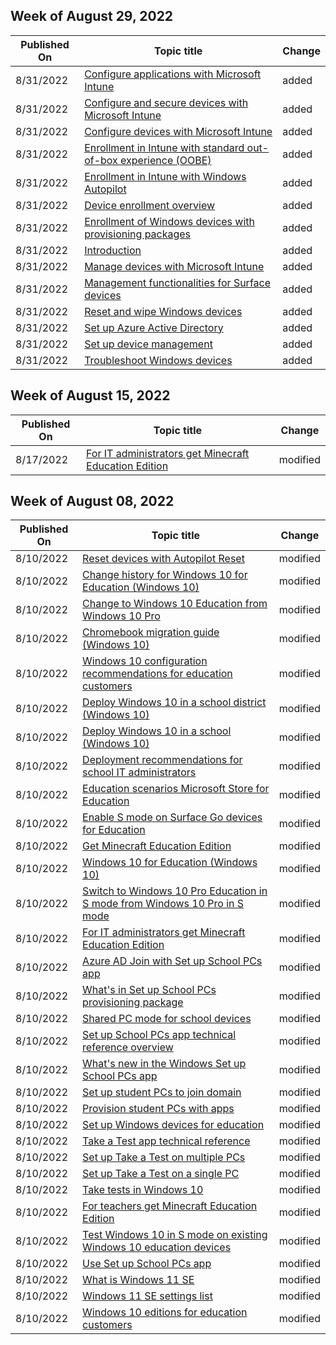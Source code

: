<!-- This file is generated automatically each week. Changes made to this file will be overwritten.-->



## Week of August 29, 2022


| Published On |Topic title | Change |
|------|------------|--------|
| 8/31/2022 | [Configure applications with Microsoft Intune](/education/windows/tutorial-school-deployment/configure-device-apps) | added |
| 8/31/2022 | [Configure and secure devices with Microsoft Intune](/education/windows/tutorial-school-deployment/configure-device-settings) | added |
| 8/31/2022 | [Configure devices with Microsoft Intune](/education/windows/tutorial-school-deployment/configure-devices-overview) | added |
| 8/31/2022 | [Enrollment in Intune with standard out-of-box experience (OOBE)](/education/windows/tutorial-school-deployment/enroll-aadj) | added |
| 8/31/2022 | [Enrollment in Intune with Windows Autopilot](/education/windows/tutorial-school-deployment/enroll-autopilot) | added |
| 8/31/2022 | [Device enrollment overview](/education/windows/tutorial-school-deployment/enroll-overview) | added |
| 8/31/2022 | [Enrollment of Windows devices with provisioning packages](/education/windows/tutorial-school-deployment/enroll-package) | added |
| 8/31/2022 | [Introduction](/education/windows/tutorial-school-deployment/index) | added |
| 8/31/2022 | [Manage devices with Microsoft Intune](/education/windows/tutorial-school-deployment/manage-overview) | added |
| 8/31/2022 | [Management functionalities for Surface devices](/education/windows/tutorial-school-deployment/manage-surface-devices) | added |
| 8/31/2022 | [Reset and wipe Windows devices](/education/windows/tutorial-school-deployment/reset-wipe) | added |
| 8/31/2022 | [Set up Azure Active Directory](/education/windows/tutorial-school-deployment/set-up-azure-ad) | added |
| 8/31/2022 | [Set up device management](/education/windows/tutorial-school-deployment/set-up-microsoft-intune) | added |
| 8/31/2022 | [Troubleshoot Windows devices](/education/windows/tutorial-school-deployment/troubleshoot-overview) | added |


## Week of August 15, 2022


| Published On |Topic title | Change |
|------|------------|--------|
| 8/17/2022 | [For IT administrators get Minecraft Education Edition](/education/windows/school-get-minecraft) | modified |


## Week of August 08, 2022


| Published On |Topic title | Change |
|------|------------|--------|
| 8/10/2022 | [Reset devices with Autopilot Reset](/education/windows/autopilot-reset) | modified |
| 8/10/2022 | [Change history for Windows 10 for Education (Windows 10)](/education/windows/change-history-edu) | modified |
| 8/10/2022 | [Change to Windows 10 Education from Windows 10 Pro](/education/windows/change-to-pro-education) | modified |
| 8/10/2022 | [Chromebook migration guide (Windows 10)](/education/windows/chromebook-migration-guide) | modified |
| 8/10/2022 | [Windows 10 configuration recommendations for education customers](/education/windows/configure-windows-for-education) | modified |
| 8/10/2022 | [Deploy Windows 10 in a school district (Windows 10)](/education/windows/deploy-windows-10-in-a-school-district) | modified |
| 8/10/2022 | [Deploy Windows 10 in a school (Windows 10)](/education/windows/deploy-windows-10-in-a-school) | modified |
| 8/10/2022 | [Deployment recommendations for school IT administrators](/education/windows/edu-deployment-recommendations) | modified |
| 8/10/2022 | [Education scenarios Microsoft Store for Education](/education/windows/education-scenarios-store-for-business) | modified |
| 8/10/2022 | [Enable S mode on Surface Go devices for Education](/education/windows/enable-s-mode-on-surface-go-devices) | modified |
| 8/10/2022 | [Get Minecraft Education Edition](/education/windows/get-minecraft-for-education) | modified |
| 8/10/2022 | [Windows 10 for Education (Windows 10)](/education/windows/index) | modified |
| 8/10/2022 | [Switch to Windows 10 Pro Education in S mode from Windows 10 Pro in S mode](/education/windows/s-mode-switch-to-edu) | modified |
| 8/10/2022 | [For IT administrators get Minecraft Education Edition](/education/windows/school-get-minecraft) | modified |
| 8/10/2022 | [Azure AD Join with Set up School PCs app](/education/windows/set-up-school-pcs-azure-ad-join) | modified |
| 8/10/2022 | [What's in Set up School PCs provisioning package](/education/windows/set-up-school-pcs-provisioning-package) | modified |
| 8/10/2022 | [Shared PC mode for school devices](/education/windows/set-up-school-pcs-shared-pc-mode) | modified |
| 8/10/2022 | [Set up School PCs app technical reference overview](/education/windows/set-up-school-pcs-technical) | modified |
| 8/10/2022 | [What's new in the Windows Set up School PCs app](/education/windows/set-up-school-pcs-whats-new) | modified |
| 8/10/2022 | [Set up student PCs to join domain](/education/windows/set-up-students-pcs-to-join-domain) | modified |
| 8/10/2022 | [Provision student PCs with apps](/education/windows/set-up-students-pcs-with-apps) | modified |
| 8/10/2022 | [Set up Windows devices for education](/education/windows/set-up-windows-10) | modified |
| 8/10/2022 | [Take a Test app technical reference](/education/windows/take-a-test-app-technical) | modified |
| 8/10/2022 | [Set up Take a Test on multiple PCs](/education/windows/take-a-test-multiple-pcs) | modified |
| 8/10/2022 | [Set up Take a Test on a single PC](/education/windows/take-a-test-single-pc) | modified |
| 8/10/2022 | [Take tests in Windows 10](/education/windows/take-tests-in-windows-10) | modified |
| 8/10/2022 | [For teachers get Minecraft Education Edition](/education/windows/teacher-get-minecraft) | modified |
| 8/10/2022 | [Test Windows 10 in S mode on existing Windows 10 education devices](/education/windows/test-windows10s-for-edu) | modified |
| 8/10/2022 | [Use Set up School PCs app](/education/windows/use-set-up-school-pcs-app) | modified |
| 8/10/2022 | [What is Windows 11 SE](/education/windows/windows-11-se-overview) | modified |
| 8/10/2022 | [Windows 11 SE settings list](/education/windows/windows-11-se-settings-list) | modified |
| 8/10/2022 | [Windows 10 editions for education customers](/education/windows/windows-editions-for-education-customers) | modified |
